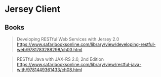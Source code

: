 # Jersey Client

## Books
 
> Developing RESTful Web Services with Jersey 2.0
https://www.safaribooksonline.com/library/view/developing-restful-web/9781783288298/ch03.html

> RESTful Java with JAX-RS 2.0, 2nd Edition
https://www.safaribooksonline.com/library/view/restful-java-with/9781449361433/ch08.html
